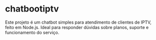 # chatbootiptv
Este projeto é um chatbot simples para atendimento de clientes de IPTV, feito em Node.js. Ideal para responder dúvidas sobre planos, suporte e funcionamento do serviço.
